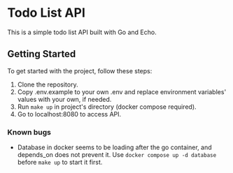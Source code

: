 # Todo List API

This is a simple todo list API built with Go and Echo.

## Getting Started

To get started with the project, follow these steps:

1. Clone the repository.
2. Copy .env.example to your own .env and replace environment variables' values with your own, if needed. 
3. Run `make up` in project's directory (docker compose required). 
4. Go to localhost:8080 to access API.

### Known bugs
- Database in docker seems to be loading after the go container, and depends_on does not prevent it. Use `docker compose up -d database` before `make up` to start it first.